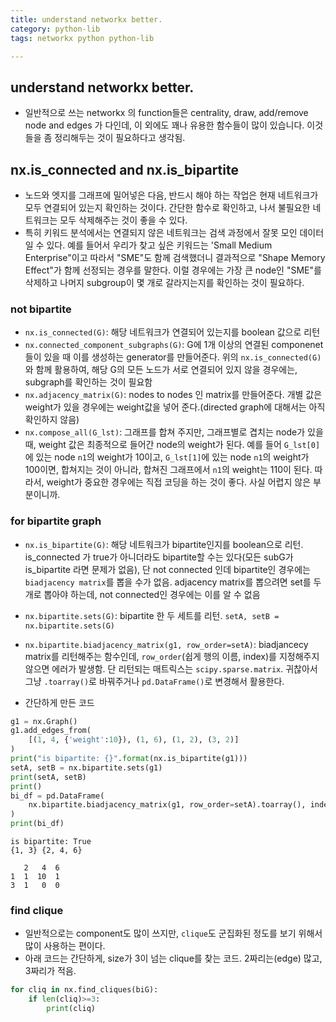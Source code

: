 ```yaml
---
title: understand networkx better. 
category: python-lib
tags: networkx python python-lib 

---
```


## understand networkx better. 

- 일반적으로 쓰는 networkx 의 function들은 centrality, draw, add/remove node and edges 가 다인데, 이 외에도 꽤나 유용한 함수들이 많이 있습니다. 이것들을 좀 정리해두는 것이 필요하다고 생각됨. 

## nx.is_connected and nx.is_bipartite

- 노드와 엣지를 그래프에 밀어넣은 다음, 반드시 해야 하는 작업은 현재 네트워크가 모두 연결되어 있는지 확인하는 것이다. 간단한 함수로 확인하고, 나서 불필요한 네트워크는 모두 삭제해주는 것이 좋을 수 있다. 
- 특히 키워드 분석에서는 연결되지 않은 네트워크는 검색 과정에서 잘못 모인 데이터일 수 있다. 예를 들어서 우리가 찾고 싶은 키워드는 'Small Medium Enterprise"이고 따라서 "SME"도 함께 검색했더니 결과적으로 "Shape Memory Effect"가 함께 선정되는 경우를 말한다. 이럴 경우에는 가장 큰 node인 "SME"를 삭제하고 나머지 subgroup이 몇 개로 갈라지는지를 확인하는 것이 필요하다.

### not bipartite

- `nx.is_connected(G)`: 해당 네트워크가 연결되어 있는지를 boolean 값으로 리턴
- `nx.connected_component_subgraphs(G)`: G에 1개 이상의 연결된 componenet들이 있을 때 이를 생성하는 generator를 만들어준다. 위의 `nx.is_connected(G)`와 함께 활용하여, 해당 G의 모든 노드가 서로 연결되어 있지 않을 경우에는, subgraph를 확인하는 것이 필요함
- `nx.adjacency_matrix(G)`: nodes to nodes 인 matrix를 만들어준다. 개별 값은 weight가 있을 경우에는 weight값을 넣어 준다.(directed graph에 대해서는 아직 확인하지 않음)
- `nx.compose_all(G_lst)`: 그래프를 합쳐 주지만, 그래프별로 겹치는 node가 있을 때, weight 값은 최종적으로 들어간 node의 weight가 된다. 예를 들어 `G_lst[0]`에 있는 node `n1`의 weight가 10이고, `G_lst[1]`에 있는 node `n1`의 weight가 100이면, 합쳐지는 것이 아니라, 합쳐진 그래프에서 `n1`의 weight는 110이 된다. 따라서, weight가 중요한 경우에는 직접 코딩을 하는 것이 좋다. 사실 어렵지 않은 부분이니까. 

### for bipartite graph

- `nx.is_bipartite(G)`: 해당 네트워크가 bipartite인지를 boolean으로 리턴. is_connected 가 true가 아니더라도 bipartite할 수는 있다(모든 subG가 is_bipartite 라면 문제가 없음), 단 not connected 인데 bipartite인 경우에는 `biadjacency matrix`를 뽑을 수가 없음. adjacency matrix를 뽑으려면 set를 두 개로 뽑아야 하는데, not connected인 경우에는 이를 알 수 없음
- `nx.bipartite.sets(G)`: bipartite 한 두 세트를 리턴. `setA, setB = nx.bipartite.sets(G)`
- `nx.bipartite.biadjacency_matrix(g1, row_order=setA)`: biadjancecy matrix를 리턴해주는 함수인데, `row_order`(쉽게 행의 이름, index)를 지정해주지 않으면 에러가 발생함. 단 리턴되는 매트릭스는 `scipy.sparse.matrix`. 귀찮아서 그냥 `.toarray()`로 바꿔주거나 `pd.DataFrame()`로 변경해서 활용한다.

- 간단하게 만든 코드 

```python
g1 = nx.Graph()
g1.add_edges_from(
    [(1, 4, {'weight':10}), (1, 6), (1, 2), (3, 2)]
)
print("is bipartite: {}".format(nx.is_bipartite(g1)))
setA, setB = nx.bipartite.sets(g1)
print(setA, setB)
print()
bi_df = pd.DataFrame(
    nx.bipartite.biadjacency_matrix(g1, row_order=setA).toarray(), index=setA, columns=setB
)
print(bi_df)
```
```
is bipartite: True
{1, 3} {2, 4, 6}

   2   4  6
1  1  10  1
3  1   0  0
```


### find clique

- 일반적으로는 component도 많이 쓰지만, `clique`도 군집화된 정도를 보기 위해서 많이 사용하는 편이다. 
- 아래 코드는 간단하게, size가 3이 넘는 clique를 찾는 코드. 2짜리는(edge) 많고, 3짜리가 적음. 

```python
for cliq in nx.find_cliques(biG):
    if len(cliq)>=3:
        print(cliq)
```
